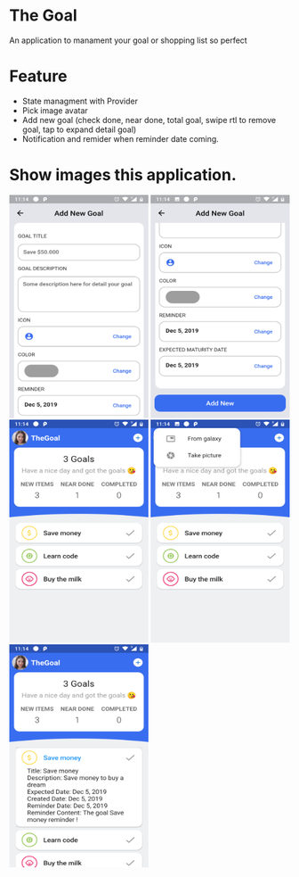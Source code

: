 # The Goal

An application to manament your goal or shopping list so perfect

# Feature
- State managment with Provider 
- Pick image avatar
- Add new goal (check done, near done, total goal, swipe rtl to remove goal, tap to expand detail goal)
- Notification and remider when reminder date coming.

# Show images this application.

<p float="left">
<img src="/gallery/1.png" width="250" height="400">
<img src="/gallery/2.png" width="250" height="400">
<img src="/gallery/3.png" width="250" height="400">
<img src="/gallery/4.png" width="250" height="400">
<img src="/gallery/5.png" width="250" height="400">
</p>
